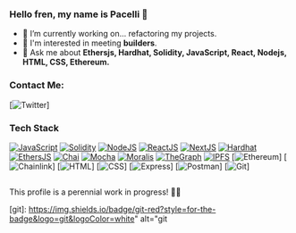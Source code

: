 ### Hello fren, my name is Pacelli 👋

- 🔭 I’m currently working on... refactoring my projects.
- 🤝 I'm interested in meeting **builders**.
- 💬 Ask me about **Ethersjs, Hardhat, Solidity, JavaScript, React, Nodejs, HTML, CSS, Ethereum.** 

### Contact Me:
[![Twitter](https://twitter.com/pacelliv3)]

### Tech Stack

[![JavaScript]](https://developer.mozilla.org/fr/docs/Web/JavaScript)
[![Solidity]](https://soliditylang.org/)
[![NodeJS]](https://nodejs.org/)
[![ReactJS]](https://reactjs.org/)
[![NextJS]](https://nextjs.org/)
[![Hardhat]](https://hardhat.org/)
[![EthersJS]](https://docs.ethers.io/v5/)
[![Chai]](https://www.chaijs.com/)
[![Mocha]](https://mochajs.org/)
[![Moralis]](https://moralis.io/)
[![TheGraph]](https://thegraph.com/en/)
[![IPFS]](https://ipfs.tech/)
[![Ethereum](https://ethereum.org/en/)]
[![Chainlink](https://chain.link/)]
[![HTML](https://www.w3.org/html/)]
[![CSS](https://www.w3schools.com/css/)]
[![Express](https://expressjs.com)]
[![Postman](https://www.postman.com/)]
[![Git](https://git-scm.com/)]

##

<p>This profile is a perennial work in progress! 👨‍💻</p>


[Spring Boot]: https://img.shields.io/badge/Spring_Boot-F2F4F9?style=for-the-badge&logo=spring-boot
[linkedin]: https://img.shields.io/badge/LinkedIn-0077B5?style=for-the-badge&logo=linkedin&logoColor=white
[email]: https://img.shields.io/badge/npapadakis@gmail.com-D14836?style=for-the-badge&logo=gmail&logoColor=white
[solidity]: https://custom-icon-badges.demolab.com/badge/Solidity-3C3C3D?style=for-the-badge&logo=solidity&logoColor=white
[javascript]: https://img.shields.io/badge/JavaScript-F7DF1E.svg?style=for-the-badge&logo=JavaScript&logoColor=black
[nodejs]: https://img.shields.io/badge/Node.js-339933.svg?style=for-the-badge&logo=nodedotjs&logoColor=white
[ethersjs]: https://custom-icon-badges.demolab.com/badge/Ethers.js-29349A?style=for-the-badge&logo=ethers&logoColor=white
[web3js]: https://img.shields.io/badge/Web3.js-F16822.svg?style=for-the-badge&logo=web3dotjs&logoColor=white
[alchemy]: https://custom-icon-badges.demolab.com/badge/Alchemy-2356D2?style=for-the-badge&logo=alchemy&logoColor=white
[hardhat]: https://custom-icon-badges.demolab.com/badge/Hardhat-181A1F?style=for-the-badge&logo=hardhat
[chai]: https://img.shields.io/badge/Chai-A30701.svg?style=for-the-badge&logo=Chai&logoColor=white
[mocha]: https://custom-icon-badges.demolab.com/badge/Mocha-87694D?style=for-the-badge&logo=mocha&logoColor=white
[reactjs]: https://img.shields.io/badge/React-20232A?style=for-the-badge&logo=react&logoColor=61DAFB
[nextjs]: https://img.shields.io/badge/next.js-000000?style=for-the-badge&logo=nextdotjs&logoColor=white
[ipfs]: https://img.shields.io/badge/IPFS-0A1B2B?style=for-the-badge&logo=ipfs
[moralis]: https://custom-icon-badges.demolab.com/badge/Moralis-2559BB?style=for-the-badge&logo=moralis
[thegraph]: https://custom-icon-badges.demolab.com/badge/TheGraph-0C0A1C?style=for-the-badge&logo=thegraph&logoColor=white
[ethereum]: https://img.shields.io/badge/Ethereum-3C3C3D?style=for-the-badge&logo=Ethereum&logoColor=white
[chainlink]: https://img.shields.io/badge/chainlink-375BD2?style=for-the-badge&logo=chainlink&logoColor=white
[html]: https://img.shields.io/badge/HTML5-E34F26?style=for-the-badge&logo=html5&logoColor=white
[css]: https://img.shields.io/badge/CSS3-1572B6?style=for-the-badge&logo=css3&logoColor=white
[express]: https://img.shields.io/badge/Express.js-000000?style=for-the-badge&logo=express&logoColor=white
[postman]: https://img.shields.io/badge/postman-orange?style=for-the-badge&logo=postman&logoColor=white
[git]: https://img.shields.io/badge/git-red?style=for-the-badge&logo=git&logoColor=white" alt="git

[website]: https://img.shields.io/badge/website-000000?style=for-the-badge&logo=About.me&logoColor=white
[linkedin]: https://img.shields.io/badge/LinkedIn-0077B5?style=for-the-badge&logo=linkedin&logoColor=white
[twitter]: https://img.shields.io/badge/Twitter-1DA1F2?style=for-the-badge&logo=twitter&logoColor=white
